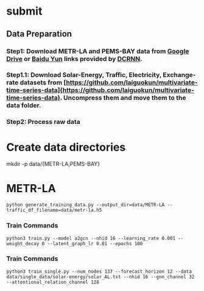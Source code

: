 # submit

## Data Preparation




### Step1: Download METR-LA and PEMS-BAY data from [Google Drive](https://drive.google.com/open?id=10FOTa6HXPqX8Pf5WRoRwcFnW9BrNZEIX) or [Baidu Yun](https://pan.baidu.com/s/14Yy9isAIZYdU__OYEQGa_g) links provided by [DCRNN](https://github.com/liyaguang/DCRNN).
### Step1.1: Download Solar-Energy, Traffic, Electricity, Exchange-rate datasets from [https://github.com/laiguokun/multivariate-time-series-data](https://github.com/laiguokun/multivariate-time-series-data). Uncompress them and move them to the data folder.


### Step2: Process raw data 

# Create data directories
mkdir -p data/{METR-LA,PEMS-BAY}

# METR-LA
```
python generate_training_data.py --output_dir=data/METR-LA --traffic_df_filename=data/metr-la.h5
```

### Train Commands

```
python3 train.py --model a2gcn --nhid 16 --learning_rate 0.001 --weight_decay 0 --latent_graph_lr 0.01 --epochs 100
```



### Train Commands

```
python3 train_single.py --num_nodes 137 --forecast_horizon 12 --data data/single_data/solar-energy/solar_AL.txt --nhid 16 --gnn_channel 32 --attentional_relation_channel 128
```
